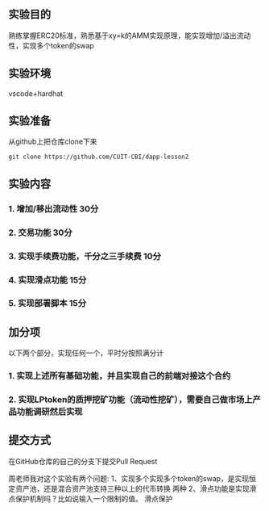 ## 实验目的
熟练掌握ERC20标准，熟悉基于xy=k的AMM实现原理，能实现增加/溢出流动性，实现多个token的swap

## 实验环境
vscode+hardhat

## 实验准备

从github上把仓库clone下来

    git clone https://github.com/CUIT-CBI/dapp-lesson2


## 实验内容
### 1. 增加/移出流动性                      30分
### 2. 交易功能                            30分
### 3. 实现手续费功能，千分之三手续费          10分
### 4. 实现滑点功能                         15分
### 5. 实现部署脚本                         15分

## 加分项
以下两个部分，实现任何一个，平时分按照满分计
### 1. 实现上述所有基础功能，并且实现自己的前端对接这个合约
### 2. 实现LPtoken的质押挖矿功能（流动性挖矿），需要自己做市场上产品功能调研然后实现

## 提交方式
在GitHub仓库的自己的分支下提交Pull Request

周老师我对这个实验有两个问题:
1、实现多个实现多个token的swap，是实现恒定资产池，还是混合资产池支持三种以上的代币转换    两种
2、滑点功能是实现滑点保护机制吗？比如说输入一个限制的值。   滑点保护